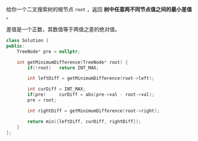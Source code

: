 给你一个二叉搜索树的根节点 `root` ，返回 **树中任意两不同节点值之间的最小差值** 。

差值是一个正数，其数值等于两值之差的绝对值。



```c++
class Solution {
public:
    TreeNode* pre = nullptr;

    int getMinimumDifference(TreeNode* root) {
        if(!root)   return INT_MAX;

        int leftDiff = getMinimumDifference(root->left);

        int curDiff = INT_MAX;
        if(pre)     curDiff = abs(pre->val - root->val);
        pre = root;

        int rightDiff = getMinimumDifference(root->right);

        return min({leftDiff, curDiff, rightDiff});
    }
};
```


